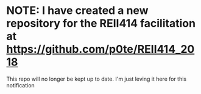 # NOTE: I have created a new repository for the REII414 facilitation at https://github.com/p0te/REII414_2018

This repo will no longer be kept up to date. I'm just leving it here for this notification
